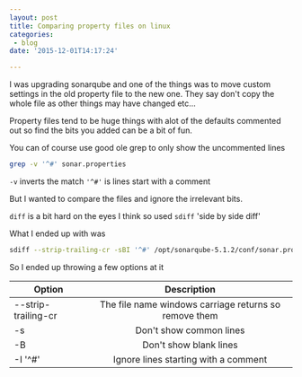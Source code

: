 ```yaml
---
layout: post
title: Comparing property files on linux
categories: 
 - blog
date: '2015-12-01T14:17:24'

---
```


I was upgrading sonarqube and one of the things was to move custom settings in the old property file to the new one.  They say don't copy the whole file as other things may have changed etc...

Property files tend to be huge things with alot of the defaults commented out so find the bits you added can be a bit of fun.

You can of course use good ole grep to only show the uncommented lines

``` bash
grep -v '^#' sonar.properties
```

`-v` inverts the match 
`'^#'` is lines start with a comment

But I wanted to compare the files and ignore the irrelevant bits.

`diff` is a bit hard on the eyes I think so used `sdiff` 'side by side diff'

What I ended up with was

``` bash
sdiff --strip-trailing-cr -sBI '^#' /opt/sonarqube-5.1.2/conf/sonar.properties /opt/sonar/conf/sonar.properties
```

So I ended up throwing a few options at it

| Option                   | Description                                           |
| ------------------------ |:-----------------------------------------------------:|
| --strip-trailing-cr      | The file name windows carriage returns so remove them |
| -s                       | Don't show common lines                               |
| -B                       | Don't show blank lines                                |
| -I '^#'                  | Ignore lines starting with a comment                  |
